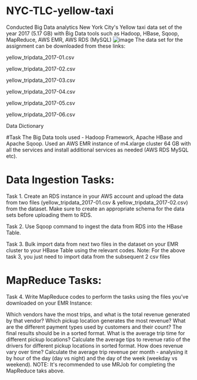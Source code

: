 # NYC-TLC-yellow-taxi
Conducted Big Data analytics New York City's Yellow taxi data set of the year 2017 (5.17 GB) with Big Data tools such as Hadoop, HBase, Sqoop, MapReduce, AWS EMR, AWS RDS (MySQL)
![image](https://github.com/rahulgariganti07/NYC-TLC-yellow-taxi/assets/147478384/2cb5a2a8-9e54-412e-a400-63659f8dc202)
The data set for the assignment can be downloaded from these links:

yellow_tripdata_2017-01.csv

yellow_tripdata_2017-02.csv

yellow_tripdata_2017-03.csv

yellow_tripdata_2017-04.csv

yellow_tripdata_2017-05.csv

yellow_tripdata_2017-06.csv

Data Dictionary

#Task
The Big Data tools used - Hadoop Framework, Apache HBase and Apache Sqoop. Used an AWS EMR instance of m4.xlarge cluster 64 GB with all the services and install additional services as needed (AWS RDS MySQL etc).
# Data Ingestion Tasks:
Task 1. Create an RDS instance in your AWS account and upload the data from two files (yellow_tripdata_2017-01.csv & yellow_tripdata_2017-02.csv) from the dataset. Make sure to create an appropriate schema for the data sets before uploading them to RDS.

Task 2. Use Sqoop command to ingest the data from RDS into the HBase Table.

Task 3. Bulk import data from next two files in the dataset on your EMR cluster to your HBase Table using the relevant codes. Note: For the above task 3, you just need to import data from the subsequent 2 csv files
# MapReduce Tasks:
Task 4. Write MapReduce codes to perform the tasks using the files you’ve downloaded on your EMR Instance:

Which vendors have the most trips, and what is the total revenue generated by that vendor?
Which pickup location generates the most revenue?
What are the different payment types used by customers and their count? The final results should be in a sorted format.
What is the average trip time for different pickup locations?
Calculate the average tips to revenue ratio of the drivers for different pickup locations in sorted format.
How does revenue vary over time? Calculate the average trip revenue per month - analysing it by hour of the day (day vs night) and the day of the week (weekday vs weekend). NOTE: It's recommended to use MRJob for completing the MapReduce taks above.

